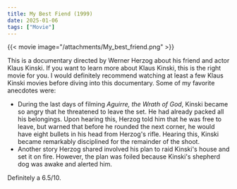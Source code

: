 ```yaml
---
title: My Best Fiend (1999)
date: 2025-01-06
tags: ["Movie"]
---
```


{{< movie image="/attachments/My_best_friend.png" >}}

This is a documentary directed by Werner Herzog about his friend and actor Klaus Kinski. If you want to learn more about Klaus Kinski, this is the right movie for you. I would definitely recommend watching at least a few Klaus Kinski movies before diving into this documentary. Some of my favorite anecdotes were:  

- During the last days of filming *Aguirre, the Wrath of God*, Kinski became so angry that he threatened to leave the set. He had already packed all his belongings. Upon hearing this, Herzog told him that he was free to leave, but warned that before he rounded the next corner, he would have eight bullets in his head from Herzog's rifle. Hearing this, Kinski became remarkably disciplined for the remainder of the shoot.  
- Another story Herzog shared involved his plan to raid Kinski's house and set it on fire. However, the plan was foiled because Kinski's shepherd dog was awake and alerted him.  

Definitely a 6.5/10.  

